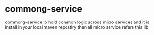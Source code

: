 # commong-service
commong-service to hold common logic across micro services and it is install in your local maven repostiry then all micro service refere this lib
